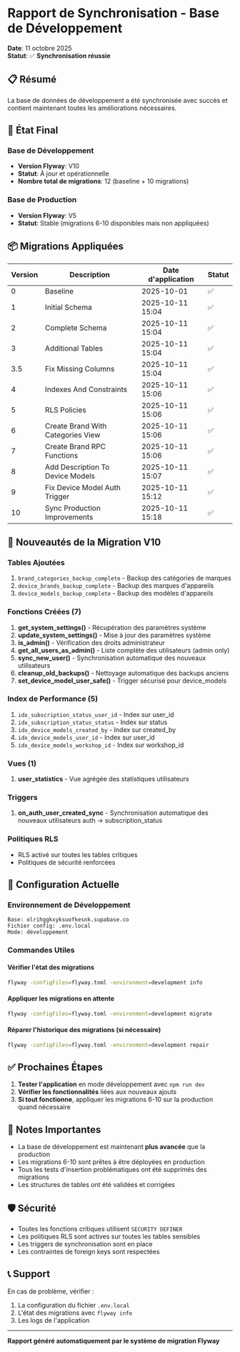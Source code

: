 # Rapport de Synchronisation - Base de Développement

**Date**: 11 octobre 2025  
**Statut**: ✅ **Synchronisation réussie**

## 📋 Résumé

La base de données de développement a été synchronisée avec succès et contient maintenant toutes les améliorations nécessaires.

## 🎯 État Final

### Base de Développement
- **Version Flyway**: V10
- **Statut**: À jour et opérationnelle
- **Nombre total de migrations**: 12 (baseline + 10 migrations)

### Base de Production
- **Version Flyway**: V5
- **Statut**: Stable (migrations 6-10 disponibles mais non appliquées)

## 📦 Migrations Appliquées

| Version | Description | Date d'application | Statut |
|---------|-------------|-------------------|---------|
| 0 | Baseline | 2025-10-01 | ✅ |
| 1 | Initial Schema | 2025-10-11 15:04 | ✅ |
| 2 | Complete Schema | 2025-10-11 15:04 | ✅ |
| 3 | Additional Tables | 2025-10-11 15:04 | ✅ |
| 3.5 | Fix Missing Columns | 2025-10-11 15:04 | ✅ |
| 4 | Indexes And Constraints | 2025-10-11 15:06 | ✅ |
| 5 | RLS Policies | 2025-10-11 15:06 | ✅ |
| 6 | Create Brand With Categories View | 2025-10-11 15:06 | ✅ |
| 7 | Create Brand RPC Functions | 2025-10-11 15:06 | ✅ |
| 8 | Add Description To Device Models | 2025-10-11 15:07 | ✅ |
| 9 | Fix Device Model Auth Trigger | 2025-10-11 15:12 | ✅ |
| 10 | Sync Production Improvements | 2025-10-11 15:18 | ✅ |

## 🚀 Nouveautés de la Migration V10

### Tables Ajoutées
1. `brand_categories_backup_complete` - Backup des catégories de marques
2. `device_brands_backup_complete` - Backup des marques d'appareils
3. `device_models_backup_complete` - Backup des modèles d'appareils

### Fonctions Créées (7)
1. **get_system_settings()** - Récupération des paramètres système
2. **update_system_settings()** - Mise à jour des paramètres système
3. **is_admin()** - Vérification des droits administrateur
4. **get_all_users_as_admin()** - Liste complète des utilisateurs (admin only)
5. **sync_new_user()** - Synchronisation automatique des nouveaux utilisateurs
6. **cleanup_old_backups()** - Nettoyage automatique des backups anciens
7. **set_device_model_user_safe()** - Trigger sécurisé pour device_models

### Index de Performance (5)
1. `idx_subscription_status_user_id` - Index sur user_id
2. `idx_subscription_status_status` - Index sur status
3. `idx_device_models_created_by` - Index sur created_by
4. `idx_device_models_user_id` - Index sur user_id
5. `idx_device_models_workshop_id` - Index sur workshop_id

### Vues (1)
1. **user_statistics** - Vue agrégée des statistiques utilisateurs

### Triggers
1. **on_auth_user_created_sync** - Synchronisation automatique des nouveaux utilisateurs auth → subscription_status

### Politiques RLS
- RLS activé sur toutes les tables critiques
- Politiques de sécurité renforcées

## 🔧 Configuration Actuelle

### Environnement de Développement
```
Base: olrihggkxyksuofkesnk.supabase.co
Fichier config: .env.local
Mode: développement
```

### Commandes Utiles

#### Vérifier l'état des migrations
```bash
flyway -configFiles=flyway.toml -environment=development info
```

#### Appliquer les migrations en attente
```bash
flyway -configFiles=flyway.toml -environment=development migrate
```

#### Réparer l'historique des migrations (si nécessaire)
```bash
flyway -configFiles=flyway.toml -environment=development repair
```

## ✅ Prochaines Étapes

1. **Tester l'application** en mode développement avec `npm run dev`
2. **Vérifier les fonctionnalités** liées aux nouveaux ajouts
3. **Si tout fonctionne**, appliquer les migrations 6-10 sur la production quand nécessaire

## 📝 Notes Importantes

- La base de développement est maintenant **plus avancée** que la production
- Les migrations 6-10 sont prêtes à être déployées en production
- Tous les tests d'insertion problématiques ont été supprimés des migrations
- Les structures de tables ont été validées et corrigées

## 🛡️ Sécurité

- Toutes les fonctions critiques utilisent `SECURITY DEFINER`
- Les politiques RLS sont actives sur toutes les tables sensibles
- Les triggers de synchronisation sont en place
- Les contraintes de foreign keys sont respectées

## 📞 Support

En cas de problème, vérifier :
1. La configuration du fichier `.env.local`
2. L'état des migrations avec `flyway info`
3. Les logs de l'application

---

**Rapport généré automatiquement par le système de migration Flyway**







